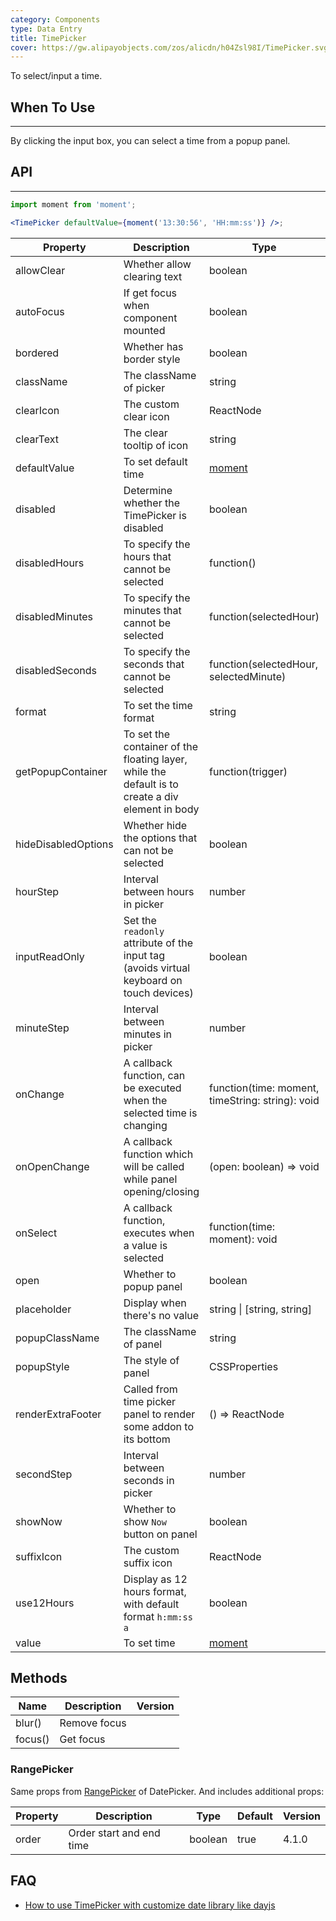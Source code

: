 ```yaml
---
category: Components
type: Data Entry
title: TimePicker
cover: https://gw.alipayobjects.com/zos/alicdn/h04Zsl98I/TimePicker.svg
---
```


To select/input a time.

## When To Use

---

By clicking the input box, you can select a time from a popup panel.

## API

---

```jsx
import moment from 'moment';

<TimePicker defaultValue={moment('13:30:56', 'HH:mm:ss')} />;
```

| Property | Description | Type | Default | Version |
| --- | --- | --- | --- | --- |
| allowClear | Whether allow clearing text | boolean | true |  |
| autoFocus | If get focus when component mounted | boolean | false |  |
| bordered | Whether has border style | boolean | true |  |
| className | The className of picker | string | - |  |
| clearIcon | The custom clear icon | ReactNode | - |  |
| clearText | The clear tooltip of icon | string | clear |  |
| defaultValue | To set default time | [moment](http://momentjs.com/) | - |  |
| disabled | Determine whether the TimePicker is disabled | boolean | false |  |
| disabledHours | To specify the hours that cannot be selected | function() | - |  |
| disabledMinutes | To specify the minutes that cannot be selected | function(selectedHour) | - |  |
| disabledSeconds | To specify the seconds that cannot be selected | function(selectedHour, selectedMinute) | - |  |
| format | To set the time format | string | `HH:mm:ss` |  |
| getPopupContainer | To set the container of the floating layer, while the default is to create a div element in body | function(trigger) | - |  |
| hideDisabledOptions | Whether hide the options that can not be selected | boolean | false |  |
| hourStep | Interval between hours in picker | number | 1 |  |
| inputReadOnly | Set the `readonly` attribute of the input tag (avoids virtual keyboard on touch devices) | boolean | false |  |
| minuteStep | Interval between minutes in picker | number | 1 |  |
| onChange | A callback function, can be executed when the selected time is changing | function(time: moment, timeString: string): void | - |  |
| onOpenChange | A callback function which will be called while panel opening/closing | (open: boolean) => void | - |  |
| onSelect | A callback function, executes when a value is selected | function(time: moment): void | - |  |
| open | Whether to popup panel | boolean | false |  |
| placeholder | Display when there's no value | string \| \[string, string] | `Select a time` |  |
| popupClassName | The className of panel | string | - |  |
| popupStyle | The style of panel | CSSProperties | - |  |
| renderExtraFooter | Called from time picker panel to render some addon to its bottom | () => ReactNode | - |  |
| secondStep | Interval between seconds in picker | number | 1 |  |
| showNow | Whether to show `Now` button on panel | boolean | - | 4.4.0 |
| suffixIcon | The custom suffix icon | ReactNode | - |  |
| use12Hours | Display as 12 hours format, with default format `h:mm:ss a` | boolean | false |  |
| value | To set time | [moment](http://momentjs.com/) | - |  |

## Methods

| Name | Description | Version |
| --- | --- | --- |
| blur() | Remove focus |  |
| focus() | Get focus |  |

### RangePicker

Same props from [RangePicker](/components/date-picker/#RangePicker) of DatePicker. And includes additional props:

| Property | Description | Type | Default | Version |
| --- | --- | --- | --- | --- |
| order | Order start and end time | boolean | true | 4.1.0 |

<style>
.code-box-demo .ant-picker { margin: 0 8px 12px 0; }
.ant-row-rtl .code-box-demo .ant-picker { margin: 0 0 12px 8px; }
</style>

## FAQ

- [How to use TimePicker with customize date library like dayjs](/docs/react/replace-moment#TimePicker)
